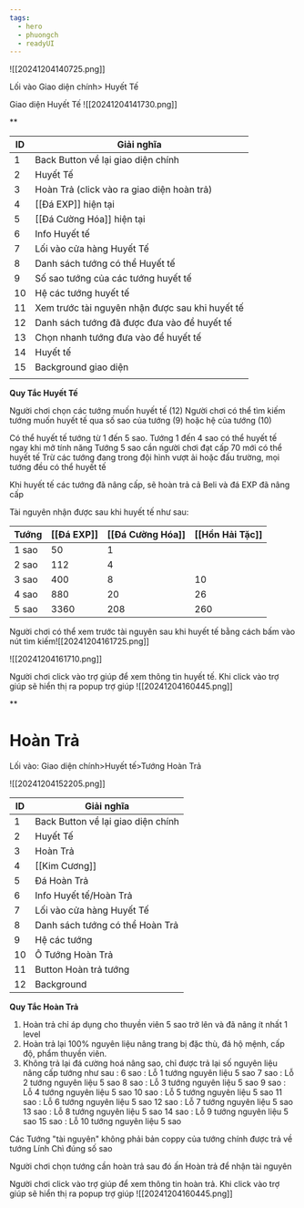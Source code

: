 ```yaml
---
tags:
  - hero
  - phuongch
  - readyUI
---
```

![[20241204140725.png]]


Lối vào Giao diện chính> Huyết Tế


Giao diện Huyết Tế
![[20241204141730.png]]

**

| ID  | Giải nghĩa                                      |
| --- | ----------------------------------------------- |
| 1   | Back Button về lại giao diện chính              |
| 2   | Huyết Tế                                        |
| 3   | Hoàn Trả (click vào ra giao diện hoàn trả)      |
| 4   | [[Đá EXP]] hiện tại                             |
| 5   | [[Đá Cường Hóa]] hiện tại                       |
| 6   | Info Huyết tế                                   |
| 7   | Lối vào cửa hàng Huyết Tế                       |
| 8   | Danh sách tướng có thể Huyết tế                 |
| 9   | Số sao tướng của các tướng huyết tế             |
| 10  | Hệ các tướng huyết tế                           |
| 11  | Xem trước tài nguyên nhận được sau khi huyết tế |
| 12  | Danh sách tướng đã được đưa vào để huyết tế     |
| 13  | Chọn nhanh tướng đưa vào để huyết tế            |
| 14  | Huyết tế                                        |
| 15  | Background giao diện                            |
|     |                                                 |


**Quy Tắc Huyết Tế**

Người chơi chọn các tướng muốn huyết tế (12)
Người chơi có thể tìm kiếm tướng muốn huyết tế qua số sao của tướng (9) hoặc hệ của tướng (10)

Có thể huyết tế tướng từ 1 đến 5 sao.
Tướng 1 đến 4 sao có thể huyết tế ngay khi mở tính năng
Tướng 5 sao cần người chơi đạt cấp 70 mới có thể huyết tế
Trừ các tướng đang trong đội hình vượt ải hoặc đấu trường, mọi tướng đều có thể huyết tế


Khi huyết tế các tướng đã nâng cấp, sẽ hoàn trả cả Beli và đá EXP đã nâng cấp

Tài nguyên nhận được sau khi huyết tế như sau:

| Tướng | [[Đá EXP]] | [[Đá Cường Hóa]] | [[Hồn Hải Tặc]] |
| ----- | ---------- | ---------------- | --------------- |
| 1 sao | 50         | 1                |                 |
| 2 sao | 112        | 4                |                 |
| 3 sao | 400        | 8                | 10              |
| 4 sao | 880        | 20               | 26              |
| 5 sao | 3360       | 208              | 260             |
Người chơi có thể xem trước tài nguyên sau khi huyết tế bằng cách bấm vào nút tìm kiếm![[20241204161725.png]]



![[20241204161710.png]]



Người chơi click vào trợ giúp để xem thông tin huyết tế. Khi  click vào trợ giúp sẽ hiển thị ra popup trợ giúp
![[20241204160445.png]]



**


# Hoàn Trả

Lối vào: Giao diện chính>Huyết tế>Tướng Hoàn Trả

![[20241204152205.png]]

| ID  | Giải nghĩa                         |
| --- | ---------------------------------- |
| 1   | Back Button về lại giao diện chính |
| 2   | Huyết Tế                           |
| 3   | Hoàn Trả                           |
| 4   | [[Kim Cương]]                      |
| 5   | Đá Hoàn Trả                        |
| 6   | Info Huyết tế/Hoàn Trả             |
| 7   | Lối vào cửa hàng Huyết Tế          |
| 8   | Danh sách tướng có thể Hoàn Trả    |
| 9   | Hệ các tướng                       |
| 10  | Ô Tướng Hoàn Trả                   |
| 11  | Button Hoàn trả tướng              |
| 12  | Background                         |

**Quy Tắc Hoàn Trả**

1. Hoàn trả chỉ áp dụng cho thuyền viên 5 sao trở lên và đã nâng ít nhất 1 level
2. Hoàn trả lại 100% nguyên liệu nâng trang bị đặc thù, đá hộ mệnh, cấp độ, phẩm thuyền viên.
3. Không trả lại đá cường hoá nâng sao, chỉ được trả lại số nguyên liệu nâng cấp tướng như sau :
6 sao : Lỗ 1 tướng nguyên liệu 5 sao
7 sao : Lỗ 2 tướng nguyên liệu 5 sao
8 sao : Lỗ 3 tướng nguyên liệu 5 sao
9 sao : Lỗ 4 tướng nguyên liệu 5 sao
10 sao : Lỗ 5 tướng nguyên liệu 5 sao
11 sao : Lỗ 6 tướng nguyên liệu 5 sao
12 sao : Lỗ 7 tướng nguyên liệu 5 sao
13 sao : Lỗ 8 tướng nguyên liệu 5 sao
14 sao : Lỗ 9 tướng nguyên liệu 5 sao
15 sao : Lỗ 10 tướng nguyên liệu 5 sao

Các Tướng "tài nguyên" không phải bản coppy của tướng chính được trả về tướng Lính Chì đúng số sao


Người chơi chọn tướng cần hoàn trả sau đó ấn Hoàn trả để nhận tài nguyên

Người chơi click vào trợ giúp để xem thông tin hoàn trả. Khi  click vào trợ giúp sẽ hiển thị ra popup trợ giúp
![[20241204160445.png]]

